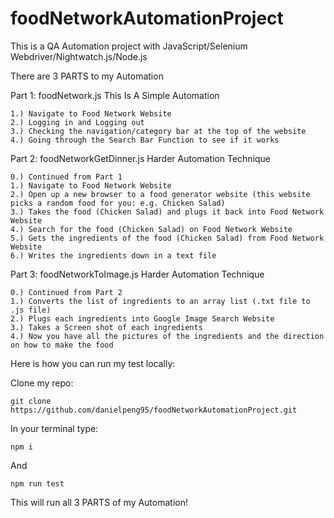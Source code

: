 # foodNetworkAutomationProject

This is a QA Automation project with JavaScript/Selenium Webdriver/Nightwatch.js/Node.js

There are 3 PARTS to my Automation

Part 1: foodNetwork.js
This Is A Simple Automation

    1.) Navigate to Food Network Website
    2.) Logging in and Logging out
    3.) Checking the navigation/category bar at the top of the website
    4.) Going through the Search Bar Function to see if it works
    
Part 2: foodNetworkGetDinner.js
Harder Automation Technique

    0.) Continued from Part 1
    1.) Navigate to Food Network Website
    2.) Open up a new browser to a food generator website (this website picks a random food for you: e.g. Chicken Salad)
    3.) Takes the food (Chicken Salad) and plugs it back into Food Network Website
    4.) Search for the food (Chicken Salad) on Food Network Website
    5.) Gets the ingredients of the food (Chicken Salad) from Food Network Website
    6.) Writes the ingredients down in a text file
    
Part 3: foodNetworkToImage.js
Harder Automation Technique

    0.) Continued from Part 2
    1.) Converts the list of ingredients to an array list (.txt file to .js file)
    2.) Plugs each ingredients into Google Image Search Website
    3.) Takes a Screen shot of each ingredients
    4.) Now you have all the pictures of the ingredients and the direction on how to make the food
    
    
    

Here is how you can run my test locally:

Clone my repo:

    git clone https://github.com/danielpeng95/foodNetworkAutomationProject.git
    
In your terminal type:

    npm i

And

    npm run test
    
This will run all 3 PARTS of my Automation!
